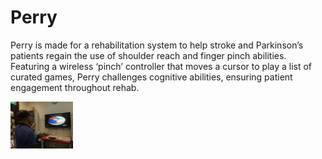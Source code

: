 # Perry
Perry is made for a rehabilitation system to help stroke and Parkinson’s patients regain the use of shoulder reach and finger pinch abilities. Featuring a wireless ‘pinch’ controller that moves a cursor to play a list of curated games, Perry challenges cognitive abilities, ensuring patient engagement throughout rehab.

<img src="images/elderly-test.JPG" width=100>
